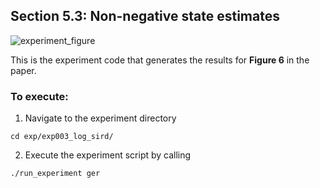 ## Section 5.3: Non-negative state estimates

![experiment_figure](https://user-images.githubusercontent.com/18748418/138884590-72db8e9c-6877-4201-95a8-87a61fec77dd.png)

This is the experiment code that generates the results for **Figure 6** in the paper.

### To execute:

1. Navigate to the experiment directory
```
cd exp/exp003_log_sird/
```
2. Execute the experiment script by calling
```
./run_experiment ger
```

